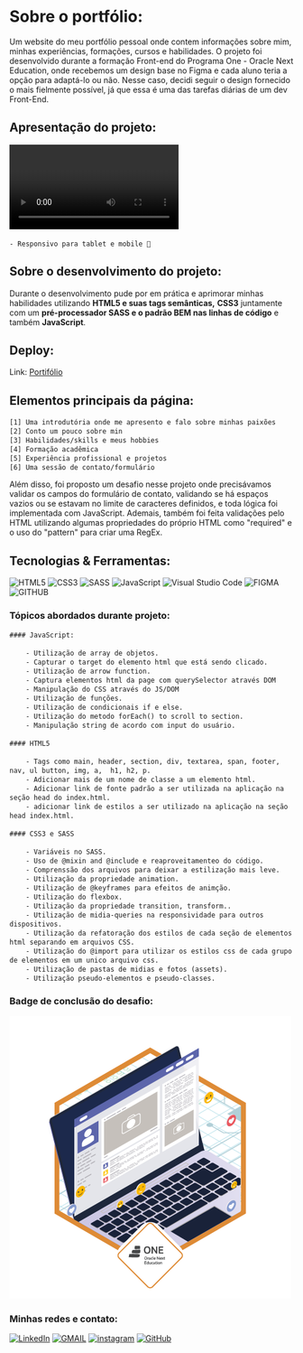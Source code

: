 # Sobre o portfólio:

<p> Um website do meu portfólio pessoal onde contem informações sobre mim, minhas experiências, formações, cursos e habilidades. O projeto foi desenvolvido durante a formação Front-end do Programa One - Oracle Next Education, onde recebemos um design base no Figma e cada aluno teria a opção para adaptá-lo ou não. Nesse caso, decidi seguir o design fornecido o mais fielmente possível, já que essa é uma das tarefas diárias de um dev Front-End.</p>

## Apresentação do projeto:
   
<video src="./assets/img/portifolio.mp4" controls>
  Seu navegador não suporta a tag de vídeo.
</video alt="video de apresentação do portifólio" >

    - Responsivo para tablet e mobile 🔸

## Sobre o desenvolvimento do projeto:

<p>Durante o desenvolvimento pude por em prática e aprimorar minhas habilidades utilizando <strong>HTML5 e suas tags semânticas,</strong> <strong>CSS3</strong> juntamente com um <strong>pré-processador SASS e o padrão BEM nas linhas de código</strong> e também <strong>JavaScript</strong>.</p>

## Deploy:

Link: [Portifólio](https://gabrieldev071.github.io/portifolio/)

## Elementos principais da página:

```
[1] Uma introdutória onde me apresento e falo sobre minhas paixões
[2] Conto um pouco sobre min
[3] Habilidades/skills e meus hobbies
[4] Formação acadêmica
[5] Experiência profissional e projetos
[6] Uma sessão de contato/formulário
```

<p>Além disso, foi proposto um desafio nesse projeto onde precisávamos validar os campos do formulário de contato, validando se há espaços vazios ou se estavam no limite de caracteres definidos, e toda lógica foi implementada com JavaScript. Ademais, também foi feita validações pelo HTML utilizando algumas propriedades do próprio HTML como "required" e o uso do "pattern" para criar uma RegEx.</p>

## Tecnologias & Ferramentas:

![HTML5](https://img.shields.io/badge/html5-%23E34F26.svg?style=for-the-badge&logo=html5&logoColor=white)
![CSS3](https://img.shields.io/badge/css3-%231572B6.svg?style=for-the-badge&logo=css3&logoColor=white)
![SASS](https://img.shields.io/badge/-sass-ff69b4.svg?style=for-the-badge&logo=SASS&logoColor=white)
![JavaScript](https://img.shields.io/badge/javascript-%23323330.svg?style=for-the-badge&logo=javascript&logoColor=%23F7DF1E)
![Visual Studio Code](https://img.shields.io/badge/Visual%20Studio%20Code-0078d7.svg?style=for-the-badge&logo=visual-studio-code&logoColor=white)
![FIGMA](https://img.shields.io/badge/figma-482ff7.svg?style=for-the-badge&logo=figma&logoColor=white)
![GITHUB](https://img.shields.io/badge/github-18212d.svg?style=for-the-badge&logo=github&logoColor=white)

### Tópicos abordados durante projeto:

    #### JavaScript:

        - Utilização de array de objetos.
        - Capturar o target do elemento html que está sendo clicado.
        - Utilização de arrow function.
        - Captura elementos html da page com querySelector através DOM
        - Manipulação do CSS através do JS/DOM
        - Utilização de funções.
        - Utilização de condicionais if e else.
        - Utilização do metodo forEach() to scroll to section.
        - Manipulação string de acordo com input do usuário.

    #### HTML5

        - Tags como main, header, section, div, textarea, span, footer, nav, ul button, img, a,  h1, h2, p.
        - Adicionar mais de um nome de classe a um elemento html.
        - Adicionar link de fonte padrão a ser utilizada na aplicação na seção head do index.html.
        - adicionar link de estilos a ser utilizado na aplicação na seção head index.html.

    #### CSS3 e SASS

        - Variáveis no SASS.
        - Uso de @mixin and @include e reaproveitamenteo do código.
        - Comprenssão dos arquivos para deixar a estilização mais leve.
        - Utilização da propriedade animation.
        - Utilização de @keyframes para efeitos de animção.
        - Utilização do flexbox.
        - Utilização da propriedade transition, transform..
        - Utilização de midia-queries na responsividade para outros dispositivos.
        - Utilização da refatoração dos estilos de cada seção de elementos html separando em arquivos CSS.
        - Utilização do @import para utilizar os estilos css de cada grupo de elementos em um unico arquivo css.
        - Utilização de pastas de midias e fotos (assets).
        - Utilização pseudo-elementos e pseudo-classes.
        

### Badge de conclusão do desafio:

<img src="assets/img/badge_challenge_portfolio.png">

### Minhas redes e contato:

<a href="https://www.linkedin.com/in/gabriel-albuquerque-souza-desenvolvedor/" target="_blank" >![LinkedIn](https://img.shields.io/badge/linkedin-%230077B5.svg?style=for-the-badge&logo=linkedin&logoColor=white)</a>
<a href="mailto:contato_gabriel_albuquerque@hotmail.com" target="_blank" >![GMAIL](https://img.shields.io/badge/GMAIL-D14836.svg?style=for-the-badge&logo=gmail&logoColor=white)</a>
<a href="https://www.instagram.com/gabriell.dat/" target="_blank" >![instagram](https://img.shields.io/badge/-Instagram-%23E4405F?style=for-the-badge&logo=instagram&logoColor=white)</a>
<a href="https://github.com/gabrieldev071" target="_blank" >![GitHub](https://img.shields.io/badge/github-18212d.svg?style=for-the-badge&logo=github&logoColor=white)</a>


